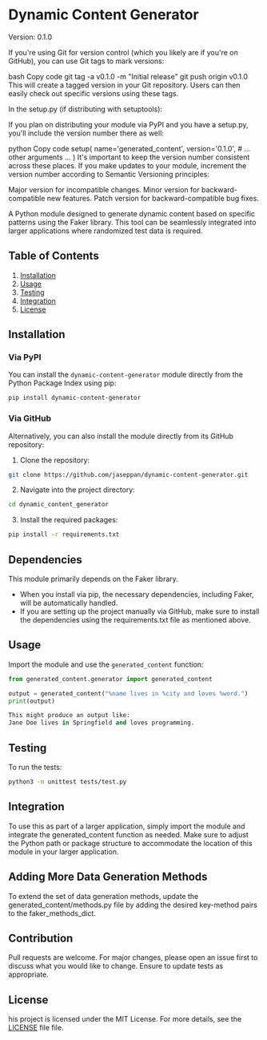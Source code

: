 # Dynamic Content Generator

Version: 0.1.0

If you're using Git for version control (which you likely are if you're on GitHub), you can use Git tags to mark versions:

bash
Copy code
git tag -a v0.1.0 -m "Initial release"
git push origin v0.1.0
This will create a tagged version in your Git repository. Users can then easily check out specific versions using these tags.

In the setup.py (if distributing with setuptools):

If you plan on distributing your module via PyPI and you have a setup.py, you'll include the version number there as well:

python
Copy code
setup(
    name='generated_content',
    version='0.1.0',
    # ... other arguments ...
)
It's important to keep the version number consistent across these places. If you make updates to your module, increment the version number according to Semantic Versioning principles:

Major version for incompatible changes.
Minor version for backward-compatible new features.
Patch version for backward-compatible bug fixes.






A Python module designed to generate dynamic content based on specific patterns using the Faker library. This tool can be seamlessly integrated into larger applications where randomized test data is required.

## Table of Contents
1. [Installation](#installation)
2. [Usage](#usage)
3. [Testing](#testing)
4. [Integration](#integration)
5. [License](#license)

## Installation

### Via PyPI

You can install the `dynamic-content-generator` module directly from the Python Package Index using pip:

```bash
pip install dynamic-content-generator
```

### Via GitHub

Alternatively, you can also install the module directly from its GitHub repository:

1. Clone the repository:

```bash
git clone https://github.com/jaseppan/dynamic-content-generator.git
```
2. Navigate into the project directory:
```bash
cd dynamic_content_generator
```
3. Install the required packages:
```bash
pip install -r requirements.txt
```

## Dependencies

This module primarily depends on the Faker library.

- When you install via pip, the necessary dependencies, including Faker, will be automatically handled.
- If you are setting up the project manually via GitHub, make sure to install the dependencies using the requirements.txt file as mentioned above.

## Usage

Import the module and use the `generated_content` function:

```python
from generated_content.generator import generated_content

output = generated_content("%name lives in %city and loves %word.")
print(output)

This might produce an output like:
Jane Doe lives in Springfield and loves programming.
```

## Testing

To run the tests:
```bash
python3 -m unittest tests/test.py
```

## Integration

To use this as part of a larger application, simply import the module and integrate the generated_content function as needed. Make sure to adjust the Python path or package structure to accommodate the location of this module in your larger application.



## Adding More Data Generation Methods
To extend the set of data generation methods, update the generated_content/methods.py file by adding the desired key-method pairs to the faker_methods_dict.

## Contribution
Pull requests are welcome. For major changes, please open an issue first to discuss what you would like to change. Ensure to update tests as appropriate.

## License
his project is licensed under the MIT License. For more details, see the [LICENSE](LICENSE) file file.